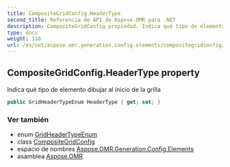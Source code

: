 ```yaml
---
title: CompositeGridConfig.HeaderType
second_title: Referencia de API de Aspose.OMR para .NET
description: CompositeGridConfig propiedad. Indica qué tipo de elemento dibujar al inicio de la grilla
type: docs
weight: 110
url: /es/net/aspose.omr.generation.config.elements/compositegridconfig/headertype/
---
```

## CompositeGridConfig.HeaderType property

Indica qué tipo de elemento dibujar al inicio de la grilla

```csharp
public GridHeaderTypeEnum HeaderType { get; set; }
```

### Ver también

* enum [GridHeaderTypeEnum](../../../aspose.omr.generation.config.enums/gridheadertypeenum/)
* class [CompositeGridConfig](../)
* espacio de nombres [Aspose.OMR.Generation.Config.Elements](../../compositegridconfig/)
* asamblea [Aspose.OMR](../../../)


